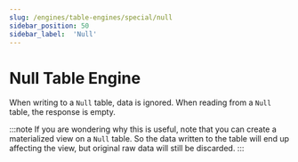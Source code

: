 ```yaml
---
slug: /engines/table-engines/special/null
sidebar_position: 50
sidebar_label:  'Null'
---
```


# Null Table Engine

When writing to a `Null` table, data is ignored. When reading from a `Null` table, the response is empty.

:::note
If you are wondering why this is useful, note that you can create a materialized view on a `Null` table. So the data written to the table will end up affecting the view, but original raw data will still be discarded.
:::
